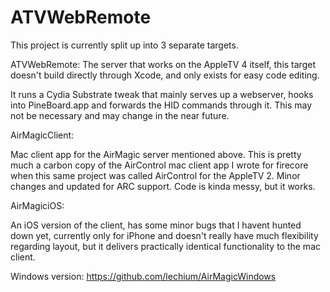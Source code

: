 # ATVWebRemote

This project is currently split up into 3 separate targets. 

ATVWebRemote: The server that works on the AppleTV 4 itself, this target doesn't
build directly through Xcode, and only exists for easy code editing.

It runs a Cydia Substrate tweak that mainly serves up a webserver, hooks
into PineBoard.app and forwards the HID commands through it. This may
not be necessary and may change in the near future.

AirMagicClient:

Mac client app for the AirMagic server mentioned above. This is pretty much a 
carbon copy of the AirControl mac client app I wrote for firecore when
this same project was called AirControl for the AppleTV 2. Minor changes
and updated for ARC support. Code is kinda messy, but it works.

AirMagiciOS:

An iOS version of the client, has some minor bugs that I havent hunted down
yet, currently only for iPhone and doesn't really have much flexibility 
regarding layout, but it delivers practically identical functionality to
the mac client.

Windows version: https://github.com/lechium/AirMagicWindows


